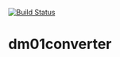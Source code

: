 [![Build Status](https://travis-ci.org/edigonzales/dm01converter.svg?branch=master)](https://travis-ci.org/edigonzales/dm01converter.svg?branch=master)

# dm01converter
